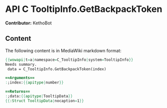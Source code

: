 # API C TooltipInfo.GetBackpackToken

**Contributor:** KethoBot

## Content

The following content is in MediaWiki markdown format:

```mediawiki
{{wowapi|t=a|namespace=C_TooltipInfo|system=TooltipInfo}}
Needs summary.
 data = C_TooltipInfo.GetBackpackToken(index)

==Arguments==
:;index:{{apitype|number}}

==Returns==
:;data:{{apitype|TooltipData}}
{{:Struct TooltipData|nocaption=1}}
```